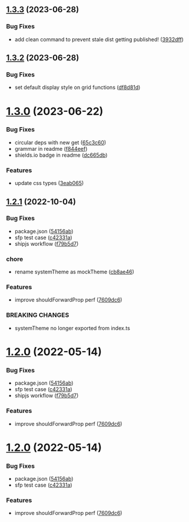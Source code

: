 ## [1.3.3](https://github.com/silkstudio/jynx/compare/v1.3.2...v1.3.3) (2023-06-28)


### Bug Fixes

* add clean command to prevent stale dist getting published! ([3932dff](https://github.com/silkstudio/jynx/commit/3932dffa16771f3976945bcdabb495daa0d6dd96))



## [1.3.2](https://github.com/silkstudio/jynx/compare/v1.3.1...v1.3.2) (2023-06-28)


### Bug Fixes

* set default display style on grid functions ([df8d81d](https://github.com/silkstudio/jynx/commit/df8d81d53fae39a6484a8b0dfa3b203e04497120))



# [1.3.0](https://github.com/silkstudio/jynx/compare/v1.2.1...v1.3.0) (2023-06-22)


### Bug Fixes

* circular deps with new get ([65c3c60](https://github.com/silkstudio/jynx/commit/65c3c6070d8f651c3b61eacba6240ac7fbe92914))
* grammar in readme ([f844eef](https://github.com/silkstudio/jynx/commit/f844eef92bba5ba038fcbec4e392ee02fa5b37bb))
* shields.io badge in readme ([dc665db](https://github.com/silkstudio/jynx/commit/dc665db2d106a129eb8fdfad59fece6461afa3b8))


### Features

* update css types ([3eab065](https://github.com/silkstudio/jynx/commit/3eab065e329a3cb33f00c24a069be292c98e18f0))



## [1.2.1](https://github.com/silkstudio/jynx/compare/v1.2.0...v1.2.1) (2022-10-04)


### Bug Fixes

* package.json ([54156ab](https://github.com/silkstudio/jynx/commit/54156abb9bcd4ef07eef80462de55490b0cadcff))
* sfp test case ([c42331a](https://github.com/silkstudio/jynx/commit/c42331ac715f76cfb0b71b2147dd77c0fa60fc5a))
* shipjs workflow ([f79b5d7](https://github.com/silkstudio/jynx/commit/f79b5d72e1f4527718e1f939cfba7aeb2771a259))


### chore

* rename systemTheme as mockTheme ([cb8ae46](https://github.com/silkstudio/jynx/commit/cb8ae46395bd6790aff5116650a699216db69bc6))


### Features

* improve shouldForwardProp perf ([7609dc6](https://github.com/silkstudio/jynx/commit/7609dc6efc25f4663a8cd28deca531f5768beebc))


### BREAKING CHANGES

* systemTheme no longer exported from index.ts



# [1.2.0](https://github.com/silkstudio/jynx/compare/v1.1.1...v1.2.0) (2022-05-14)


### Bug Fixes

* package.json ([54156ab](https://github.com/silkstudio/jynx/commit/54156abb9bcd4ef07eef80462de55490b0cadcff))
* sfp test case ([c42331a](https://github.com/silkstudio/jynx/commit/c42331ac715f76cfb0b71b2147dd77c0fa60fc5a))
* shipjs workflow ([f79b5d7](https://github.com/silkstudio/jynx/commit/f79b5d72e1f4527718e1f939cfba7aeb2771a259))


### Features

* improve shouldForwardProp perf ([7609dc6](https://github.com/silkstudio/jynx/commit/7609dc6efc25f4663a8cd28deca531f5768beebc))



# [1.2.0](https://github.com/silkstudio/jynx/compare/v1.1.1...v1.2.0) (2022-05-14)


### Bug Fixes

* package.json ([54156ab](https://github.com/silkstudio/jynx/commit/54156abb9bcd4ef07eef80462de55490b0cadcff))
* sfp test case ([c42331a](https://github.com/silkstudio/jynx/commit/c42331ac715f76cfb0b71b2147dd77c0fa60fc5a))


### Features

* improve shouldForwardProp perf ([7609dc6](https://github.com/silkstudio/jynx/commit/7609dc6efc25f4663a8cd28deca531f5768beebc))



